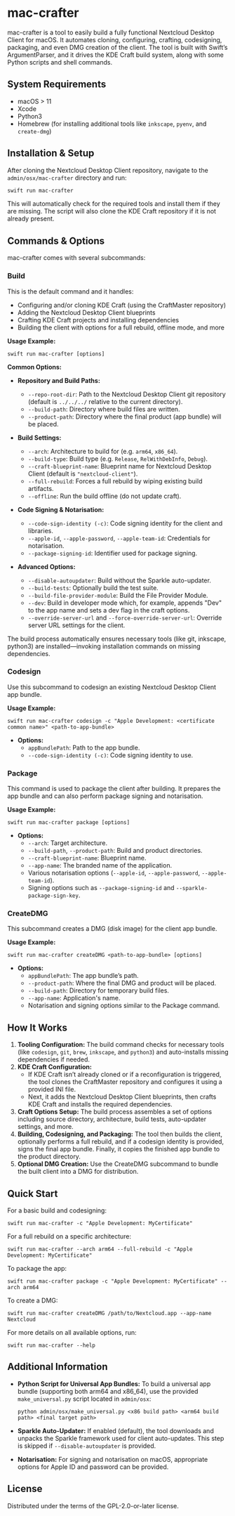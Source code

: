 <!--
  - SPDX-FileCopyrightText: 2024 Nextcloud GmbH and Nextcloud contributors
  - SPDX-License-Identifier: GPL-2.0-or-later
-->
# mac-crafter

mac-crafter is a tool to easily build a fully functional Nextcloud Desktop Client for macOS. It automates cloning, configuring, crafting, codesigning, packaging, and even DMG creation of the client. The tool is built with Swift’s ArgumentParser, and it drives the KDE Craft build system, along with some Python scripts and shell commands.

## System Requirements

- macOS > 11
- Xcode
- Python3
- Homebrew (for installing additional tools like `inkscape`, `pyenv`, and `create-dmg`)

## Installation & Setup

After cloning the Nextcloud Desktop Client repository, navigate to the `admin/osx/mac-crafter` directory and run:

```bash
swift run mac-crafter
```

This will automatically check for the required tools and install them if they are missing. The script will also clone the KDE Craft repository if it is not already present.

## Commands & Options

mac-crafter comes with several subcommands:

### Build

This is the default command and it handles:
- Configuring and/or cloning KDE Craft (using the CraftMaster repository)
- Adding the Nextcloud Desktop Client blueprints
- Crafting KDE Craft projects and installing dependencies
- Building the client with options for a full rebuild, offline mode, and more

**Usage Example:**

```
swift run mac-crafter [options]
```

**Common Options:**

- **Repository and Build Paths:**
  - `--repo-root-dir`: Path to the Nextcloud Desktop Client git repository (default is `../../../` relative to the current directory).
  - `--build-path`: Directory where build files are written.
  - `--product-path`: Directory where the final product (app bundle) will be placed.

- **Build Settings:**
  - `--arch`: Architecture to build for (e.g. `arm64`, `x86_64`).
  - `--build-type`: Build type (e.g. `Release`, `RelWithDebInfo`, `Debug`).
  - `--craft-blueprint-name`: Blueprint name for Nextcloud Desktop Client (default is `"nextcloud-client"`).
  - `--full-rebuild`: Forces a full rebuild by wiping existing build artifacts.
  - `--offline`: Run the build offline (do not update craft).

- **Code Signing & Notarisation:**
  - `--code-sign-identity (-c)`: Code signing identity for the client and libraries.
  - `--apple-id`, `--apple-password`, `--apple-team-id`: Credentials for notarisation.
  - `--package-signing-id`: Identifier used for package signing.

- **Advanced Options:**
  - `--disable-autoupdater`: Build without the Sparkle auto-updater.
  - `--build-tests`: Optionally build the test suite.
  - `--build-file-provider-module`: Build the File Provider Module.
  - `--dev`: Build in developer mode which, for example, appends "Dev" to the app name and sets a dev flag in the craft options.
  - `--override-server-url` and `--force-override-server-url`: Override server URL settings for the client.

The build process automatically ensures necessary tools (like git, inkscape, python3) are installed—invoking installation commands on missing dependencies.

### Codesign

Use this subcommand to codesign an existing Nextcloud Desktop Client app bundle.

**Usage Example:**

```
swift run mac-crafter codesign -c "Apple Development: <certificate common name>" <path-to-app-bundle>
```

- **Options:**
  - `appBundlePath`: Path to the app bundle.
  - `--code-sign-identity (-c)`: Code signing identity to use.

### Package

This command is used to package the client after building. It prepares the app bundle and can also perform package signing and notarisation.

**Usage Example:**

```
swift run mac-crafter package [options]
```

- **Options:**
  - `--arch`: Target architecture.
  - `--build-path`, `--product-path`: Build and product directories.
  - `--craft-blueprint-name`: Blueprint name.
  - `--app-name`: The branded name of the application.
  - Various notarisation options (`--apple-id`, `--apple-password`, `--apple-team-id`).
  - Signing options such as `--package-signing-id` and `--sparkle-package-sign-key`.

### CreateDMG

This subcommand creates a DMG (disk image) for the client app bundle.

**Usage Example:**

```
swift run mac-crafter createDMG <path-to-app-bundle> [options]
```

- **Options:**
  - `appBundlePath`: The app bundle’s path.
  - `--product-path`: Where the final DMG and product will be placed.
  - `--build-path`: Directory for temporary build files.
  - `--app-name`: Application's name.
  - Notarisation and signing options similar to the Package command.

## How It Works

1. **Tooling Configuration:**
   The build command checks for necessary tools (like `codesign`, `git`, `brew`, `inkscape`, and `python3`) and auto-installs missing dependencies if needed.  
2. **KDE Craft Configuration:**
   - If KDE Craft isn’t already cloned or if a reconfiguration is triggered, the tool clones the CraftMaster repository and configures it using a provided INI file.
   - Next, it adds the Nextcloud Desktop Client blueprints, then crafts KDE Craft and installs the required dependencies.
3. **Craft Options Setup:**
   The build process assembles a set of options including source directory, architecture, build tests, auto-updater settings, and more.  
4. **Building, Codesigning, and Packaging:**
   The tool then builds the client, optionally performs a full rebuild, and if a codesign identity is provided, signs the final app bundle. Finally, it copies the finished app bundle to the product directory.
5. **Optional DMG Creation:**
   Use the CreateDMG subcommand to bundle the built client into a DMG for distribution.

## Quick Start

For a basic build and codesigning:
```
swift run mac-crafter -c "Apple Development: MyCertificate"
```

For a full rebuild on a specific architecture:
```
swift run mac-crafter --arch arm64 --full-rebuild -c "Apple Development: MyCertificate"
```

To package the app:
```
swift run mac-crafter package -c "Apple Development: MyCertificate" --arch arm64
```

To create a DMG:
```
swift run mac-crafter createDMG /path/to/Nextcloud.app --app-name Nextcloud
```

For more details on all available options, run:
```
swift run mac-crafter --help
```

## Additional Information

- **Python Script for Universal App Bundles:**
  To build a universal app bundle (supporting both arm64 and x86_64), use the provided `make_universal.py` script located in `admin/osx`:
  ```
  python admin/osx/make_universal.py <x86 build path> <arm64 build path> <final target path>
  ```

- **Sparkle Auto-Updater:**
  If enabled (default), the tool downloads and unpacks the Sparkle framework used for client auto-updates. This step is skipped if `--disable-autoupdater` is provided.

- **Notarisation:**
  For signing and notarisation on macOS, appropriate options for Apple ID and password can be provided.

## License

Distributed under the terms of the GPL-2.0-or-later license.
